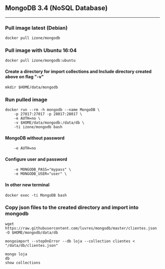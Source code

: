 ## MongoDB 3.4 (NoSQL Database)
---
### Pull image latest (Debian)
```
docker pull izone/mongodb
```
### Pull image with Ubuntu 16:04
```
docker pull izone/mongodb:ubuntu
```
#### Create a directory for import collections and Include directory created above on flag "-v"
```
mkdir $HOME/data/mongodb
```
### Run pulled image
```
docker run --rm -h mongodb --name MongoDB \
	-p 27017:27017 -p 28017:28017 \
	-e AUTH=no \
	-v $HOME/data/mongodb:/data/db \
	-ti izone/mongodb bash
```
#### MongoDB without password
```
	-e AUTH=no
```
#### Configure user and password
```
	-e MONGODB_PASS="mypass" \
	-e MONGODB_USER="user" \
```
#### In other new terminal
```
docker exec -ti MongoDB bash
```
### Copy json files to the created directory and import into mongodb
```
wget https://raw.githubusercontent.com/luvres/mongodb/master/clientes.json -O $HOME/mongodb/data/db

mongoimport --stopOnError --db loja --collection clientes < "/data/db/clientes.json"

mongo loja
db
show collections
```
